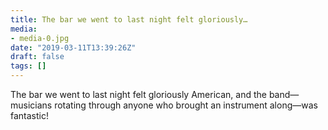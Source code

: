 ```yaml
---
title: The bar we went to last night felt gloriously…
media:
- media-0.jpg
date: "2019-03-11T13:39:26Z"
draft: false
tags: []
---
```

The bar we went to last night felt gloriously American, and the band—musicians rotating through anyone who brought an instrument along—was fantastic\!

